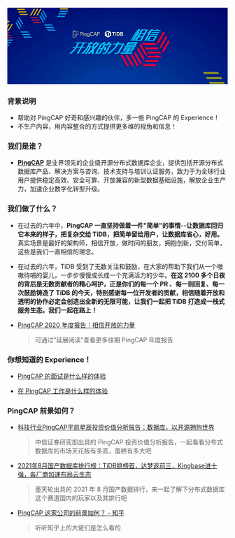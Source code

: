 ![PingCAP](image/open.jpeg)
### 背景说明

- 帮助对 PingCAP 好奇和感兴趣的伙伴，多一些 PingCAP 的 Experience！
- 不生产内容，用内容整合的方式提供更多维的视角和信息！

### 我们是谁？

- [**PingCAP**](https://pingcap.com/) 是业界领先的企业级开源分布式数据库企业，提供包括开源分布式数据库产品、解决方案与咨询、技术支持与培训认证服务，致力于为全球行业用户提供稳定高效、安全可靠、开放兼容的新型数据基础设施，解放企业生产力，加速企业数字化转型升级。

### 我们做了什么？

- 在过去的六年中，**PingCAP 一直坚持做着一件"简单"的事情--让数据库回归它本来的样子，把复杂交给 TiDB，把简单留给用户，让数据库省心，好用。** 真实场景是最好的架构师，相信开放，做时间的朋友，拥抱创新，交付简单，这些是我们一直相信的理念。

- 在过去的六年，TiDB 受到了无数关注和鼓励，在大家的帮助下我们从一个嗷嗷待哺的婴儿，一步步慢慢成长成一个充满活力的少年。**在这 2100 多个日夜的背后是无数贡献者的精心呵护，正是你们的每一个 PR 、每一则回复、每一次鼓励铸造了 TiDB 的今天，特别感谢每一位开发者的贡献，相信随着开放和透明的协作必定会创造出全新的无限可能，让我们一起把 TiDB 打造成一栈式服务生态。我们一起在路上！**

- [PingCAP 2020 年度报告｜相信开放的力量](https://mp.weixin.qq.com/s/rZycxnMSEHzI5rOLSlaSfQ)
  > 可通过“延展阅读”查看更多往期 PingCAP 年度报告

### 你想知道的 Experience！

- [PingCAP 的面试是什么样的体验](/0-interview-experience.md)

- [在 PingCAP 工作是什么样的体验](/1-working-experience.md)

### PingCAP 前景如何？

- [科技行业PingCAP平凯星辰投资价值分析报告：数据库，以开源拥抱世界](https://max.book118.com/html/2021/0203/7064160121003052.shtm)
  > 中信证券研究部出具的 PingCAP 投资价值分析报告，一起看看分布式数据库的市场天花板有多高，蛋糕有多大吧

- [2021年8月国产数据库排行榜：TiDB稳榜首，达梦返前三，Kingbase进十强，各厂商加速布局云生态](https://mp.weixin.qq.com/s/MjdQ0Fp7vpaJuYYcG9OXHg)
  > 墨天轮出具的 2021 年 8 月国产数据排行，来一起了解下分布式数据库这个赛道国内的玩家以及其排行吧

- [PingCAP 这家公司的前景如何？ - 知乎](https://www.zhihu.com/question/64878683)
  > 听听知乎上的大佬们是怎么看的